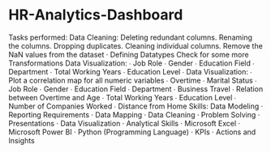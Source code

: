 # HR-Analytics-Dashboard
Tasks performed:
Data Cleaning: Deleting redundant columns. Renaming the columns. Dropping duplicates. Cleaning individual columns. Remove the NaN values from the dataset · Defining Datatypes
Check for some more Transformations Data Visualization:  ∙ Job Role ∙ Gender ∙ Education Field ∙ Department  ∙ Total Working Years ∙ Education Level  ∙ 
Data Visualization: ∙ Plot a correlation map for all numeric variables ∙ Overtime ∙ Marital Status ∙ Job Role ∙ Gender ∙ Education Field ∙ Department ∙ Business Travel ∙ Relation between Overtime and Age ∙ Total Working Years ∙ Education Level ∙ Number of Companies Worked ∙ Distance from Home
Skills: Data Modeling · Reporting Requirements · Data Mapping · Data Cleaning · Problem Solving · Presentations · Data Visualization · Analytical Skills · Microsoft Excel · Microsoft Power BI · Python (Programming Language) · KPIs · Actions and Insights
